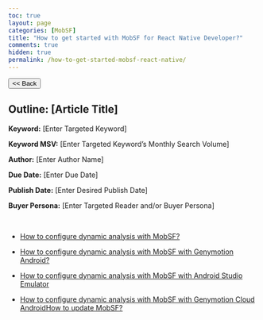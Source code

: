 ```yaml
---
toc: true
layout: page
categories: [MobSF]
title: "How to get started with MobSF for React Native Developer?"
comments: true
hidden: true
permalink: /how-to-get-started-mobsf-react-native/
---
```


<button class="back-button" onclick="window.history.back()"><< Back</button>

## Outline: [Article Title]

**Keyword:** [Enter Targeted Keyword]

**Keyword MSV:** [Enter Targeted Keyword’s Monthly Search Volume]

**Author:** [Enter Author Name]

**Due Date:** [Enter Due Date]

**Publish Date:** [Enter Desired Publish Date]

**Buyer Persona:** [Enter Targeted Reader and/or Buyer Persona]

<br>

<ul>
<li><p><a href="https://aviyeldevrel.github.io/Aviyel-Blogs-Review/">How to configure dynamic analysis with MobSF? </a></p>
<li><p><a href="https://aviyeldevrel.github.io/Aviyel-Blogs-Review/">How to configure dynamic analysis with MobSF with Genymotion Android? </a></p>
<li><p><a href="https://aviyeldevrel.github.io/Aviyel-Blogs-Review/">How to configure dynamic analysis with MobSF with Android Studio Emulator </a></p>
<li><p><a href="https://aviyeldevrel.github.io/Aviyel-Blogs-Review/">How to configure dynamic analysis with MobSF with Genymotion Cloud AndroidHow to update MobSF?</a></p>
